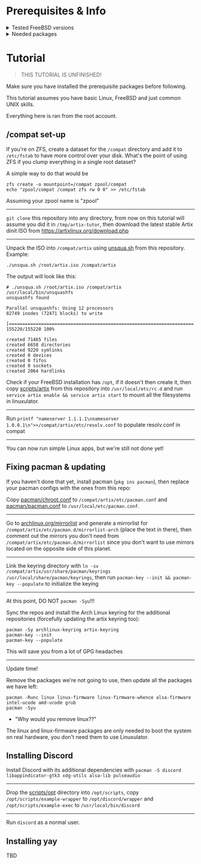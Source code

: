# Prerequisites & Info

<details>
	<summary>Tested FreeBSD versions</summary>

- FreeBSD 14.0-RELEASE-p4
- FreeBSD 14.0-RELEASE-p5

Will work on 15, should technically work on 13.
Don't know anything about FreeBSD forks or NetBSD.
</details>

<details>
	<summary>Needed packages</summary>

 - squashfs-tools
 - pacman		(optional for managing packages without chroot)
 - pulseaudio   (optional for sound)
 - alsa-lib			(optional for sound)
 - alsa-utils		(optional for sound)
</details>


# Tutorial

> THIS TUTORIAL IS UNFINISHED!

Make sure you have installed the prerequisite packages before following.

This tutorial assumes you have basic Linux, FreeBSD and just common UNIX skills.

Everything here is ran from the root account.

## /compat set-up

If you're on ZFS, create a dataset for the `/compat` directory and add it to `/etc/fstab` to have more control over your disk. What's the point of using ZFS if you clump everything in a single root dataset?

A simple way to do that would be 

```
zfs create -o mountpoint=/compat zpool/compat
echo "zpool/compat /compat zfs rw 0 0" >> /etc/fstab
```
Assuming your zpool name is "zpool"

---
`git clone` this repository into any directory, from now on this tutorial will assume you did it in `/tmp/artix-tutor`, then download the latest stable Artix dinit ISO from https://artixlinux.org/download.php

---
Unpack the ISO into `/compat/artix` using [unsqua.sh](scripts/unsqua.sh) from this repository. Example:
```
./unsqua.sh /root/artix.iso /compat/artix
```
The output will look like this:
```
# ./unsqua.sh /root/artix.iso /compat/artix
/usr/local/bin/unsquashfs
unsquashfs found

Parallel unsquashfs: Using 12 processors
82749 inodes (72471 blocks) to write

[=====================================================================|] 155220/155220 100%

created 71465 files
created 6658 directories
created 9220 symlinks
created 0 devices
created 0 fifos
created 0 sockets
created 2064 hardlinks
```
Check if your FreeBSD installation has `/opt`, if it doesn't then create it, then copy [scripts/artix](scripts/artix) from this repository into `/usr/local/etc/rc.d` and run `service artix enable && service artix start` to mount all the filesystems in linuxulator.

---
Run `printf "nameserver 1.1.1.1\nnameserver 1.0.0.1\n">>/compat/artix/etc/resolv.conf` to populate resolv.conf in compat

---
You can now run simple Linux apps, but we're still not done yet!

## Fixing pacman & updating

If you haven't done that yet, install pacman (`pkg ins pacman`), then replace your pacman configs with the ones from this repo:

Copy [pacman/chroot.conf](pacman/chroot.conf) to `/compat/artix/etc/pacman.conf` and [pacman/pacman.conf](pacman/pacman.conf) to `/usr/local/etc/pacman.conf`.

---
Go to [archlinux.org/mirrorlist](https://archlinux.org/mirrorlist) and generate a mirrorlist for `/compat/artix/etc/pacman.d/mirrorlist-arch` (place the text in there), then comment out the mirrors you don't need from `/compat/artix/etc/pacman.d/mirrorlist` since you don't want to use mirrors located on the opposite side of this planet.

---
Link the keyring directory with `ln -sv /compat/artix/usr/share/pacman/keyrings /usr/local/share/pacman/keyrings`, then run `pacman-key --init && pacman-key --populate` to initialize the keying

---
At this point, DO NOT `pacman -Syu`!!!

Sync the repos and install the Arch Linux keyring for the additional repositories (forcefully updating the artix keyring too):
```
pacman -Sy archlinux-keyring artix-keyring
pacman-key --init
pacman-key --populate
```
This will save you from a lot of GPG headaches

---
Update time!

Remove the packages we're not going to use, then update all the packages we have left:
```
pacman -Runc linux linux-firmware linux-firmware-whence alsa-firmware intel-ucode amd-ucode grub
pacman -Syu
```
- "Why would you remove linux??"

The linux and linux-firmware packages are only needed to boot the system on real hardware, you don't need them to use Linuxulator.

## Installing Discord

Install Discord with its additional dependencies with `pacman -S discord libappindicator-gtk3 xdg-utils alsa-lib pulseaudio`

---
Drop the [scripts/opt](scripts/opt) directory into `/opt/scripts`, copy `/opt/scripts/example-wrapper` to `/opt/discord/wrapper` and `/opt/scripts/example-exec` to `/usr/local/bin/discord`

---
Run `discord` as a normal user.

## Installing yay

TBD
